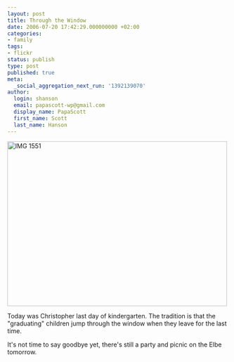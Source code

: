```yaml
---
layout: post
title: Through the Window
date: 2006-07-20 17:42:29.000000000 +02:00
categories:
- family
tags:
- flickr
status: publish
type: post
published: true
meta:
  _social_aggregation_next_run: '1392139070'
author:
  login: shanson
  email: papascott-wp@gmail.com
  display_name: PapaScott
  first_name: Scott
  last_name: Hanson
---
```

<p><a href="http://www.flickr.com/photos/papascott/194065139/" title="Photo Sharing"><img src="https://static.flickr.com/62/194065139_bc07006c40.jpg" width="500" height="375" alt="IMG 1551" /></a></p>
<p>Today was Christopher last day of kindergarten. The tradition is that the "graduating" children jump through the window when they leave for the last time.</p>
<p>It's not time to say goodbye yet, there's still a party and picnic on the Elbe tomorrow.</p>
